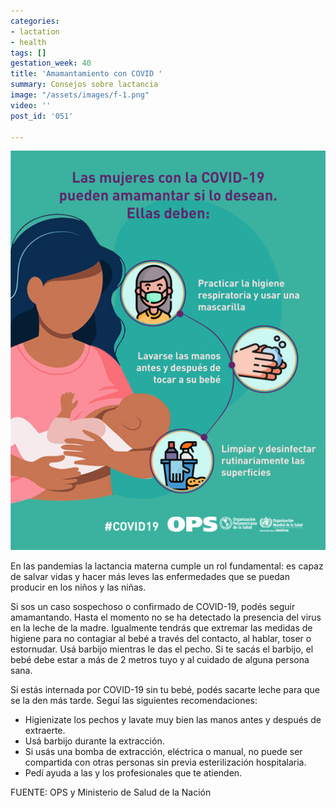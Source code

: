 ```yaml
---
categories:
- lactation
- health
tags: []
gestation_week: 40
title: 'Amamantamiento con COVID '
summary: Consejos sobre lactancia
image: "/assets/images/f-1.png"
video: ''
post_id: '051'

---
```

![](/assets/images/slide-5.jpg)

En las pandemias la lactancia materna cumple un rol fundamental: es capaz de salvar vidas y hacer más leves las enfermedades que se puedan producir en los niños y las niñas.

Si sos un caso sospechoso o confirmado de COVID-19, podés seguir amamantando. Hasta el momento no se ha detectado la presencia del virus en la leche de la madre. Igualmente tendrás que extremar las medidas de higiene para no contagiar al bebé a través del contacto, al hablar, toser o estornudar. Usá barbijo mientras le das el pecho. Si te sacás el barbijo, el bebé debe estar a más de 2 metros tuyo y al cuidado de alguna persona sana.

Si estás internada por COVID-19 sin tu bebé, podés sacarte leche para que se la den más tarde. Seguí las siguientes recomendaciones:

* Higienizate los pechos y lavate muy bien las manos antes y después de extraerte.
* Usá barbijo durante la extracción.
* Si usás una bomba de extracción, eléctrica o manual, no puede ser compartida con otras personas sin previa esterilización hospitalaria.
* Pedí ayuda a las y los profesionales que te atienden.

FUENTE: OPS y Ministerio de Salud de la Nación